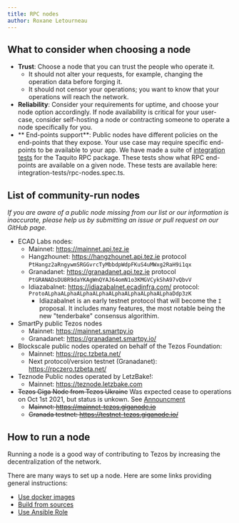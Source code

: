 ```yaml
---
title: RPC nodes
author: Roxane Letourneau
---
```


## What to consider when choosing a node

- **Trust**: Choose a node that you can trust the people who operate it.
    - It should not alter your requests, for example, changing the operation data before forging it.
    - It should not censor your operations; you want to know that your operations will reach the network.
- **Reliability**: Consider your requirements for uptime, and choose your node option accordingly. If node availability is critical for your user-case,  consider self-hosting a node or contracting someone to operate a node specifically for you.
- ** End-points support**: Public nodes have different policies on the end-points that they expose. Your use case may require specific end-points to be available to your app. We have made a suite of [integration tests](rpc_nodes_integration_test.md) for the Taquito RPC package. These tests show what RPC end-points are available on a given node. These tests are available here: integration-tests/rpc-nodes.spec.ts.

## List of community-run nodes

*If you are aware of a public node missing from our list or our information is inaccurate, please help us by submitting an issue or pull request on our GitHub page.*

- ECAD Labs nodes:
    - Mainnet: https://mainnet.api.tez.ie
    - Hangzhounet: https://hangzhounet.api.tez.ie protocol `PtHangz2aRngywmSRGGvrcTyMbbdpWdpFKuS4uMWxg2RaH9i1qx`
    - Granadanet: https://granadanet.api.tez.ie protocol `PtGRANADsDU8R9daYKAgWnQYAJ64omN1o3KMGVCykShA97vQbvV`
    - Idiazabalnet: https://idiazabalnet.ecadinfra.com/ protocol: `ProtoALphaALphaALphaALphaALphaALphaALphaALphaDdp3zK`
        - Idiazabalnet is an early testnet protocol that will become the `I` proposal. It includes many features, the most notable being the new "tenderbake" consensus algorithim. 
- SmartPy public Tezos nodes
    - Mainnet: https://mainnet.smartpy.io
    - Granadanet: https://granadanet.smartpy.io/
- Blockscale public nodes operated on behalf of the Tezos Foundation: 
    - Mainnet: https://rpc.tzbeta.net/
    - Next protocol/version testnet (Granadanet): https://rpczero.tzbeta.net/
- Teznode Public nodes operated by LetzBake!:
    - Mainnet: https://teznode.letzbake.com
- ~~Tezos Giga Node from Tezos Ukraine~~ Was expected cease to operations on Oct 1st 2021, but status is unkown. See
  [Announcment](https://twitter.com/GigaNode/status/1435265400699342854)
    - ~~Mainnet: https://mainnet-tezos.giganode.io~~
    - ~~Granada testnet: https://testnet-tezos.giganode.io/~~

## How to run a node

Running a node is a good way of contributing to Tezos by increasing the decentralization of the network.

There are many ways to set up a node. Here are some links providing general instructions:

- [Use docker images](https://tezos.gitlab.io/introduction/howtoget.html#docker-images)
- [Build from sources](https://tezos.gitlab.io/introduction/howtoget.html#docker-images)
- [Use Ansible Role](https://github.com/ecadlabs/ansible-role-tezos-node/blob/master/README.md)

